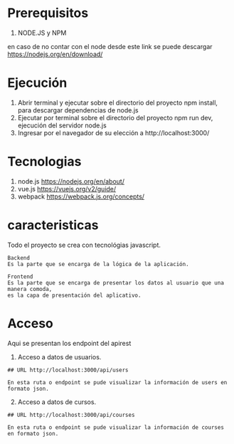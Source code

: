 # Prerequisitos

  1) NODE.JS y NPM
  
en caso de no contar con el node desde este link se puede descargar https://nodejs.org/en/download/

# Ejecución

  1) Abrir terminal y ejecutar sobre el directorio del proyecto npm install, para descargar dependencias de node.js
  2) Ejecutar por terminal sobre el directorio del proyecto npm run dev, ejecución del servidor node.js
  3) Ingresar por el navegador de su elección a http://localhost:3000/

# Tecnologias
  
  1) node.js https://nodejs.org/en/about/
  2) vue.js https://vuejs.org/v2/guide/
  3) webpack https://webpack.js.org/concepts/
 
# caracteristicas
  
 Todo el proyecto se crea con tecnológias javascript.
    
    Backend
    Es la parte que se encarga de la lógica de la aplicación.
    
    Frontend
    Es la parte que se encarga de presentar los datos al usuario que una manera comoda, 
    es la capa de presentación del aplicativo.


# Acceso
 
   Aqui se presentan los endpoint del apirest 
    
  1)  Acceso a datos de usuarios.
  
    ## URL http://localhost:3000/api/users
    
    En esta ruta o endpoint se pude visualizar la información de users en formato json.
    
  2) Acceso a datos de cursos.
  
    ## URL http://localhost:3000/api/courses
    
    En esta ruta o endpoint se pude visualizar la información de courses en formato json.
    
      
    
    
    

  
